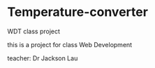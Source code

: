 # Temperature-converter
WDT class project


this is a project for class Web Development

teacher: Dr Jackson Lau
